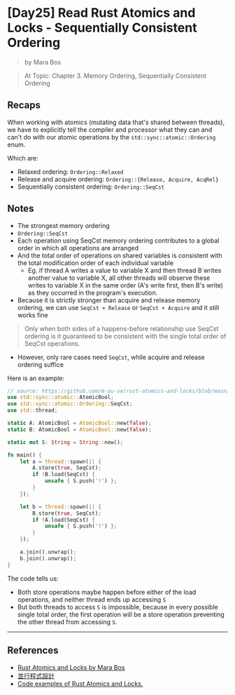 # [Day25] Read Rust Atomics and Locks - Sequentially Consistent Ordering

> by Mara Bos

> At Topic: Chapter 3. Memory Ordering, Sequentially Consistent Ordering

## Recaps

When working with atomics (mutating data that's shared between threads), we have to explicitly tell the compiler and processor what they can and can't do with our atomic operations by the `std::sync::atomic::Ordering` enum.

Which are:

- Relaxed ordering: `Ordering::Relaxed`
- Release and acquire ordering: `Ordering::{Release, Acquire, AcqRel}`
- Sequentially consistent ordering: `Ordering::SeqCst`

## Notes

- The strongest memory ordering
- `Ordering::SeqCst`
- Each operation using SeqCst memory ordering contributes to a global order in which all operations are arranged
- And the total order of operations on shared variables is consistent with the total modification order of each individual variable
    - Eg. if thread A writes a value to variable X and then thread B writes another value to variable X, all other threads will observe these writes to variable X in the same order (A's write first, then B's write) as they occurred in the program's execution.
- Because it is strictly stronger than acquire and release memory ordering, we can use `SeqCst + Release` or `SeqCst + Acquire` and it still works fine

> Only when both sides of a happens-before relationship use SeqCst ordering is it guaranteed to be consistent with the single total order of SeqCst operations.

- However, only rare cases need `SeqCst`, while acquire and release ordering suffice

Here is an example:

```rust
// source: https://github.com/m-ou-se/rust-atomics-and-locks/blob/main/examples/ch3-10-seqcst.rs
use std::sync::atomic::AtomicBool;
use std::sync::atomic::Ordering::SeqCst;
use std::thread;

static A: AtomicBool = AtomicBool::new(false);
static B: AtomicBool = AtomicBool::new(false);

static mut S: String = String::new();

fn main() {
    let a = thread::spawn(|| {
        A.store(true, SeqCst);
        if !B.load(SeqCst) {
            unsafe { S.push('!') };
        }
    });

    let b = thread::spawn(|| {
        B.store(true, SeqCst);
        if !A.load(SeqCst) {
            unsafe { S.push('!') };
        }
    });

    a.join().unwrap();
    b.join().unwrap();
}
```

The code tells us:

- Both store operations maybe happen before either of the load operations, and neither thread ends up accessing `S`
- But both threads to access `S` is impossible, because in every possible single total order, the first operation will be a store operation preventing the other thread from accessing `S`.

---

## References

- [Rust Atomics and Locks by Mara Bos](https://marabos.nl/atomics/)
- [並行程式設計](https://hackmd.io/@sysprog/concurrency/https%3A%2F%2Fhackmd.io%2F%40sysprog%2FS1AMIFt0D)
- [Code examples of Rust Atomics and Locks.](https://github.com/m-ou-se/rust-atomics-and-locks)
